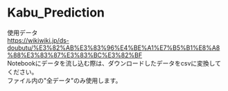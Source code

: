 # Kabu_Prediction

使用データ<br>
https://wikiwiki.jp/ds-doubutu/%E3%82%AB%E3%83%96%E4%BE%A1%E7%B5%B1%E8%A8%88%E3%83%87%E3%83%BC%E3%82%BF <br>
Notebookにデータを流し込む際は、ダウンロードしたデータをcsvに変換してください。<br>
ファイル内の"全データ"のみ使用します。
